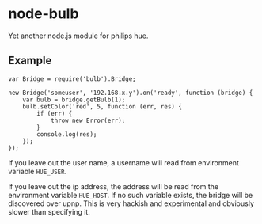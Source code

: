 node-bulb
=========

Yet another node.js module for philips hue.


Example
-------

    var Bridge = require('bulb').Bridge;

    new Bridge('someuser', '192.168.x.y').on('ready', function (bridge) {
        var bulb = bridge.getBulb(1);
        bulb.setColor('red', 5, function (err, res) {
            if (err) {
                throw new Error(err);
            }
            console.log(res);
        });
    });

If you leave out the user name, a username will read from environment variable
`HUE_USER`.

If you leave out the ip address, the address will be read from the environment
variable `HUE_HOST`. If no such variable exists, the bridge will be discovered
over upnp.
This is very hackish and experimental and obviously slower than specifying it.
